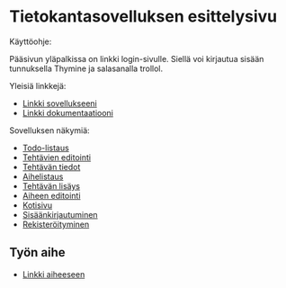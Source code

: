 # Tietokantasovelluksen esittelysivu

Käyttöohje:

Pääsivun yläpalkissa on linkki login-sivulle. Siellä voi kirjautua sisään tunnuksella Thymine ja salasanalla trollol.

Yleisiä linkkejä:

* [Linkki sovellukseeni](http://samleppi.users.cs.helsinki.fi/ToDoManager/)
* [Linkki dokumentaatiooni](https://github.com/Samuel0c/Tsoha-Bootstrap/blob/master/doc/dokumentaatio.pdf)

Sovelluksen näkymiä:

* [Todo-listaus](http://samleppi.users.cs.helsinki.fi/ToDoManager/todo_list)
* [Tehtävien editointi](http://samleppi.users.cs.helsinki.fi/ToDoManager/edit_task/1)
* [Tehtävän tiedot](http://samleppi.users.cs.helsinki.fi/ToDoManager/show_task/1)
* [Aihelistaus](http://samleppi.users.cs.helsinki.fi/ToDoManager/topic_list)
* [Tehtävän lisäys](http://samleppi.users.cs.helsinki.fi/ToDoManager/add_task)
* [Aiheen editointi](http://samleppi.users.cs.helsinki.fi/ToDoManager/edit_topic/1)
* [Kotisivu](http://samleppi.users.cs.helsinki.fi/ToDoManager/)
* [Sisäänkirjautuminen](http://samleppi.users.cs.helsinki.fi/ToDoManager/login)
* [Rekisteröityminen](http://samleppi.users.cs.helsinki.fi/ToDoManager/register)

## Työn aihe

* [Linkki aiheeseen](http://advancedkittenry.github.io/suunnittelu_ja_tyoymparisto/aiheet/Muistilista.html) 
